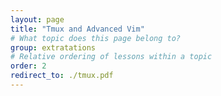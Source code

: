 ```yaml
---
layout: page
title: "Tmux and Advanced Vim"
# What topic does this page belong to?
group: extratations
# Relative ordering of lessons within a topic
order: 2
redirect_to: ./tmux.pdf
---
```

